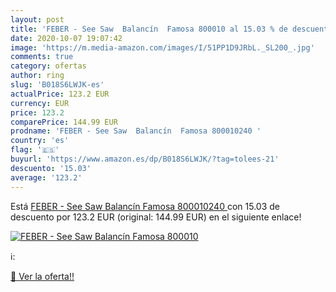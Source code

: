 ```yaml
---
layout: post
title: 'FEBER - See Saw  Balancín  Famosa 800010 al 15.03 % de descuento'
date: 2020-10-07 19:07:42
image: 'https://m.media-amazon.com/images/I/51PP1D9JRbL._SL200_.jpg'
comments: true
category: ofertas
author: ring
slug: 'B018S6LWJK-es'
actualPrice: 123.2 EUR
currency: EUR
price: 123.2
comparePrice: 144.99 EUR
prodname: 'FEBER - See Saw  Balancín  Famosa 800010240 '
country: 'es'
flag: '🇪🇸'
buyurl: 'https://www.amazon.es/dp/B018S6LWJK/?tag=tolees-21'
descuento: '15.03'
average: '123.2'
---
```


Está [FEBER - See Saw  Balancín  Famosa 800010240 ](https://www.amazon.es/dp/B018S6LWJK/?tag=tolees-21) con 15.03 de descuento por 123.2 EUR (original: 144.99 EUR) en el siguiente enlace!

[![FEBER - See Saw  Balancín  Famosa 800010](https://m.media-amazon.com/images/I/51PP1D9JRbL._SL200_.jpg)](https://www.amazon.es/dp/B018S6LWJK/?tag=tolees-21)

ℹ️:


[🛒 Ver la oferta!!](https://www.amazon.es/dp/B018S6LWJK/?tag=tolees-21)
